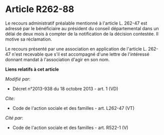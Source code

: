 # Article R262-88

Le recours administratif préalable mentionné à l'article L. 262-47 est adressé par le bénéficiaire au président du conseil
départemental dans un délai de deux mois à compter de la notification de la décision contestée. Il motive sa réclamation. 

Le recours présenté par une association en application de l'article L. 262-47 n'est recevable que s'il est accompagné d'une
lettre de l'intéressé donnant mandat à l'association d'agir en son nom.

**Liens relatifs à cet article**

_Modifié par_:

  - Décret n°2013-938 du 18 octobre 2013 - art. 1 (VD)

_Cite_:

  - Code de l'action sociale et des familles - art. L262-47 (VT)

_Cité par_:

  - Code de l'action sociale et des familles - art. R522-1 (V)
